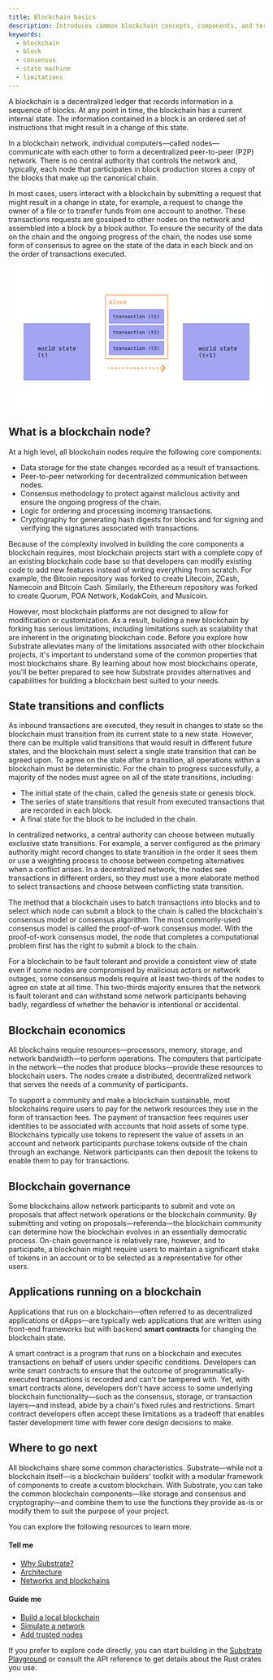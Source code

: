 ```yaml
---
title: Blockchain basics
description: Introduces common blockchain concepts, components, and terminology.
keywords:
  - blockchain
  - block
  - consensus
  - state machine
  - limitations
---
```


A blockchain is a decentralized ledger that records information in a sequence of blocks. At any point in time, the blockchain has a current internal state. The information contained in a block is an ordered set of instructions that might result in a change of this state.

In a blockchain network, individual computers—called nodes—communicate with each other to form a decentralized peer-to-peer (P2P) network.
There is no central authority that controls the network and, typically, each node that participates in block production stores a copy of the blocks that make up the canonical chain.

In most cases, users interact with a blockchain by submitting a request that might result in a change in state, for example, a request to change the owner of a file or to transfer funds from one account to another.
These transactions requests are gossiped to other nodes on the network and assembled into a block by a block author.
To ensure the security of the data on the chain and the ongoing progress of the chain, the nodes use some form of consensus to agree on the state of the data in each block and on the order of transactions executed.

![Image depicting state transition](tx-block.png)


## What is a blockchain node?

At a high level, all blockchain nodes require the following core components:

- Data storage for the state changes recorded as a result of transactions.
- Peer-to-peer networking for decentralized communication between nodes.
- Consensus methodology to protect against malicious activity and ensure the ongoing progress of the chain.
- Logic for ordering and processing incoming transactions.
- Cryptography for generating hash digests for blocks and for signing and verifying the signatures associated with transactions.

Because of the complexity involved in building the core components a blockchain requires, most blockchain projects start with a complete copy of an existing blockchain code base so that developers can modify existing code to add new features instead of writing everything from scratch.
For example, the Bitcoin repository was forked to create Litecoin, ZCash, Namecoin and Bitcoin Cash.
Similarly, the Ethereum repository was forked to create Quorum, POA Network, KodakCoin, and Musicoin.

However, most blockchain platforms are not designed to allow for modification or customization.
As a result, building a new blockchain by forking has serious limitations, including limitations such as scalability that are inherent in the originating blockchain code.
Before you explore how Substrate alleviates many of the limitations associated with other blockchain projects, it's important to understand some of the common properties that most blockchains share.
By learning about how most blockchains operate, you'll be better prepared to see how Substrate provides alternatives and capabilities for building a blockchain best suited to your needs.

## State transitions and conflicts

As inbound transactions are executed, they result in changes to state so the blockchain must transition from its current state to a new state.
However, there can be multiple valid transitions that would result in different future states, and the blockchain must select a single state transition that can be agreed upon.
To agree on the state after a transition, all operations within a blockchain must be deterministic.
For the chain to progress successfully, a majority of the nodes must agree on all of the state transitions, including:

- The initial state of the chain, called the genesis state or genesis block.
- The series of state transitions that result from executed transactions that are recorded in each block.
- A final state for the block to be included in the chain.

In centralized networks, a central authority can choose between mutually exclusive state transitions.
For example, a server configured as the primary authority might record changes to state transition in the order it sees them or use a weighting process to choose between competing alternatives when a conflict arises.
In a decentralized network, the nodes see transactions in different orders, so they must use a more elaborate method to select transactions and choose between conflicting state transition.

The method that a blockchain uses to batch transactions into blocks and to select which node can submit a block to the chain is called the blockchain's consensus model or consensus algorithm.
The most commonly-used consensus model is called the proof-of-work consensus model.
With the proof-of-work consensus model, the node that completes a computational problem first has the right to submit a block to the chain.

For a blockchain to be fault tolerant and provide a consistent view of state even if some nodes are compromised by malicious actors or network outages, some consensus models require at least two-thirds of the nodes to agree on state at all time.
This two-thirds majority ensures that the network is fault tolerant and can withstand some network participants behaving badly, regardless of whether the behavior is intentional or accidental.

## Blockchain economics

All blockchains require resources—processors, memory, storage, and network bandwidth—to perform operations.
The computers that participate in the network—the nodes that produce blocks—provide these resources to blockchain users.
The nodes create a distributed, decentralized network that serves the needs of a community of participants.

To support a community and make a blockchain sustainable, most blockchains require users to pay for the network resources they use in the form of transaction fees.
The payment of transaction fees requires user identities to be associated with accounts that hold assets of some type.
Blockchains typically use tokens to represent the value of assets in an account and network participants purchase tokens outside of the chain through an exchange.
Network participants can then deposit the tokens to enable them to pay for transactions.

## Blockchain governance

Some blockchains allow network participants to submit and vote on proposals that affect network operations or the blockchain community.
By submitting and voting on proposals—referenda—the blockchain community can determine how the blockchain evolves in an essentially democratic process.
On-chain governance is relatively rare, however, and to participate, a blockchain might require users to maintain a significant stake of tokens in an account or to be selected as a representative for other users.

## Applications running on a blockchain

Applications that run on a blockchain—often referred to as decentralized applications or dApps—are typically web applications that are written using front-end frameworks but with backend **smart contracts** for changing the blockchain state.

A smart contract is a program that runs on a blockchain and executes transactions on behalf of users under specific conditions.
Developers can write smart contracts to ensure that the outcome of programmatically-executed transactions is recorded and can't be tampered with.
Yet, with smart contracts alone, developers don't have access to some underlying blockchain functionality—such as the consensus, storage, or transaction layers—and instead, abide by a chain's fixed rules and restrictions.
Smart contract developers often accept these limitations as a tradeoff that enables faster development time with fewer core design decisions to make.

## Where to go next

All blockchains share some common characteristics.
Substrate—while not a blockchain itself—is a blockchain builders' toolkit with a modular framework of components to create a custom blockchain.
With Substrate, you can take the common blockchain components—like storage and consensus and cryptography—and combine them to use the functions they provide as-is or modify them to suit the purpose of your project.

You can explore the following resources to learn more.

#### Tell me

- [Why Substrate?](/fundamentals/why-substrate/)
- [Architecture](/fundamentals/architecture/)
- [Networks and blockchains](/fundamentals/node-and-network-types/)

#### Guide me

- [Build a local blockchain](/tutorials/get-started/build-local-blockchain/)
- [Simulate a network](/tutorials/get-started/simulate-network/)
- [Add trusted nodes](/tutorials/get-started/add-trusted-nodes/)

If you prefer to explore code directly, you can start building in the [Substrate Playground](https://docs.substrate.io/playground/) or consult the API reference to get details about the Rust crates you use.
